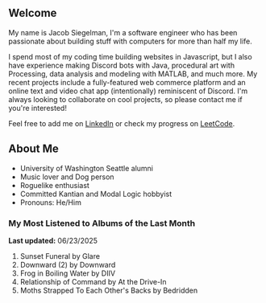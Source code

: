 
## Welcome
My name is Jacob Siegelman, I'm a software engineer who has been passionate about building stuff with computers for more than half my life.

I spend most of my coding time building websites in Javascript, but I also have experience making Discord bots with Java, procedural art with Processing, data analysis and modeling with MATLAB, and much more. My recent projects include a fully-featured web commerce platform and an online text and video chat app (intentionally) reminiscent of Discord. I'm always looking to collaborate on cool projects, so please contact me if you're interested!

Feel free to add me on [LinkedIn](https://www.linkedin.com/in/jacob-siegelman/) or check my progress on [LeetCode](https://leetcode.com/jsiegelman/).

## About Me
- University of Washington Seattle alumni
- Music lover and Dog person
- Roguelike enthusiast
- Committed Kantian and Modal Logic hobbyist
- Pronouns: He/Him

### My Most Listened to Albums of the Last Month
**Last updated:** 06/23/2025 <!-- lfm -->   
1. <!-- lfm -->Sunset Funeral by Glare  
2. <!-- lfm -->Downward (2) by Downward  
3. <!-- lfm -->Frog in Boiling Water by DIIV  
4. <!-- lfm -->Relationship of Command by At the Drive-In  
5. <!-- lfm -->Moths Strapped To Each Other's Backs by Bedridden  
